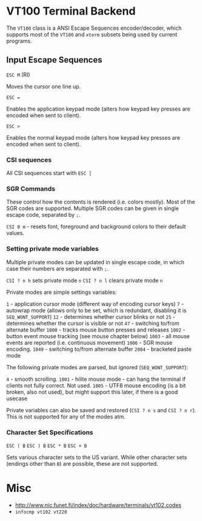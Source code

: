 # VT100 Terminal Backend

The `VT100` class is a ANSI Escape Sequences encoder/decoder, which supports most of the `VT100` and `xterm` subsets being used by current programs. 

## Input Escape Sequences

`ESC M` (RI)

Moves the cursor one line up. 

`ESC =`

Enables the application keypad mode (alters how keypad key presses are encoded when sent to client).

`ESC >`

Enables the normal keypad mode (alters how keypad key presses are encoded when sent to client). 

### CSI sequences

All CSI sequences start with `ESC [` 



### SGR Commands 

These control how the contents is rendered (i.e. colors mostly). Most of the SGR codes are supported. Multiple SGR codes can be given in single escape code, separated by `;`. 

`CSI 0 m` - resets font, foreground and background colors to their default values. 




### Setting private mode variables

Multiple private modes can be updated in single escape code, in which case their numbers are separated with `;`.

`CSI ? n h` sets private mode `n`
`CSI ? n l` clears private mode `n`

Private modes are simple settings variables:

`1` - application cursor mode (different way of encoding cursor keys)
`7` - autowrap mode (allows only to be set, which is redundant, disabling it is `SEQ_WONT_SUPPORT`)
`12` - determines whether cursor blinks or not
`25` - determines whether the cursor is visible or not
`47` - switching to/from alternate buffer
`1000` - tracks mouse button presses and releases
`1002` - button event mouse tracking (see mouse chapter below)
`1003` - all mouse events are reported (i.e. continuous movement)
`1006` - SGR mouse encoding. 
`1049` - switching to/from alternate buffer
`2004` - bracketed paste mode

The following private modes are parsed, but ignored (`SEQ_WONT_SUPPORT`):

`4` - smooth scrolling.
`1001` - hilite mouse mode - can hang the terminal if clients not fully correct. Not used. 
`1005` - UTF8 mouse encoding (is a bit broken, also not used), but might support this later, if there is a good usecase

Private variables can also be saved and restored (`CSI ? n s` and `CSI ? n r`). This is not supported for any of the modes atm.

### Character Set Specifications

`ESC ( B`
`ESC ) B`
`ESC * B`
`ESC + B`

Sets various character sets to the US variant. While other character sets (endings other than `B`) are possible, these are not supported. 







# Misc

- http://www.nic.funet.fi/index/doc/hardware/terminals/vt102.codes
- `infocmp vt102 vt220`